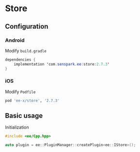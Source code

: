 # Store
## Configuration
### Android
Modify `build.gradle`
```java
dependencies {
    implementation 'com.senspark.ee:store:2.7.3'
}
```

### iOS
Modify `Podfile`
```ruby
pod 'ee-x/store', '2.7.3'
```

## Basic usage
Initialization
```cpp
#include <ee/Cpp.hpp>

auto plugin = ee::PluginManager::createPlugin<ee::IStore>();
```